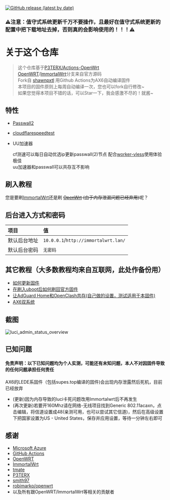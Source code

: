 [![GitHub release (latest by date)](https://img.shields.io/github/v/release/shawnpxtl/Actions-Redmi-AX6?style=for-the-badge&label=下载)](https://github.com/Death-of-life/Actions-Redmi-AX6/releases/latest)

### ⚠注意：值守式系统更新千万不要操作，且最好在值守式系统更新的配置中把下载地址去掉，否则真的会影响使用的！！！⚠

# 关于这个仓库

> 这个仓库基于[P3TERX/Actions-OpenWrt](https://github.com/P3TERX/Actions-OpenWrt)<br>
> [OpenWRT](https://github.com/openwrt/openwrt)/[ImmortalWrt](https://github.com/immortalwrt/immortalwrt)分支来自官方源码<br>
Fork自 [shawnpxtl](https://github.com/shawnpxtl/Actions-Redmi-AX6)
用Github Actions为AX6自动编译固件  
本项目的固件原则上每周自动编译一次，您也可以fork自行修改~  
如果您觉得本项目不错的话，可以Star一下，我会感激不尽的！就酱~  

## 特性

* [Passwall2](https://github.com/xiaorouji/openwrt-passwall2)
* [cloudflarespeedtest](https://github.com/mingxiaoyu/luci-app-cloudflarespeedtest)
* UU加速器
  
  cf测速可以每日自动优选ip更新passwall(2)节点 配合[worker-vless](https://github.com/zizifn/edgetunnel/blob/main/src/worker-vless.js)使用体验极佳  
  uu加速器和passwall可以共存互不影响

## 刷入教程

您是要刷[ImmortalWrt](tutorial/ImmortalWrt.md)还是刷 ~~[OpenWrt](tutorial/OpenWrt.md) (由于内存泄漏问题已经弃用)~~呢？

## 后台进入方式和密码

   | 项目 | 值 |
   | :--- | :--- |
   | 默认后台地址 | `10.0.0.1`/`http://immortalwrt.lan/` |
   | 默认后台密码 | `无密码` |

## 其它教程（大多数教程均来自互联网，此处作备份用） <a id="tutorial"></a>

* [如何更新固件](tutorial/ru-he-geng-xin-gu-jian.md)
* [在刷入uboot后如何刷回官方固件](tutorial/with-uboot-Flashback-to-stock-firmware.md)
* [让AdGuard Home和OpenClash共存(自己做的设置，测试适用于本固件)](tutorial/adguard-openclash.md)
* [AX6双系统](tutorial/ax6-dualsystm.md)

## 截图

![luci\_admin\_status\_overview](https://s2.loli.net/2023/08/10/9Bm7oAJh4dXiELI.png)

## 已知问题
#### 免责声明：以下已知问题均为个人实测，可能还有未知问题，本人不对因固件导致的任何问题承担任何责任
AX6的LEDE系固件（包括supes.top编译的固件)会出现内存泄露然后死机，目前已经放弃
* (更新)因为内存导致的luci卡死问题改用Immortalwrt后不再发生
* (再次更新)若要开160Mhz请在网络-无线项目找到Generic 802.11acaxn，点击编辑，将信道设置成48(亲测可用，也可以尝试其它信道)，然后在高级设置下把国家设置为US - United States，保存并应用设置，等待一分钟左右即可


## 感谢

* [Microsoft Azure](https://azure.microsoft.com/)
* [GitHub Actions](https://github.com/features/actions)
* [OpenWRT](https://github.com/openwrt/openwrt)
* [ImmortalWrt](https://github.com/immortalwrt/immortalwrt)
* [tmate](https://github.com/tmate-io/tmate)
* [P3TERX](https://github.com/P3TERX)
* [smith97](https://www.right.com.cn/forum/thread-6054985-1-1.html)
* [robimarko/openwrt](https://github.com/robimarko/openwrt/tree/ipq807x-5.15)<br>
* 以及所有跟OpenWRT/ImmortalWrt等相关的贡献者
